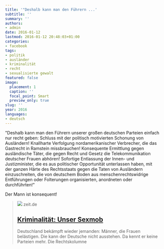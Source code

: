 ```yaml
---
title: '"Deshalb kann man den Führern ...'
subtitle: ''
summary: ''
authors:
- admin
date: 2016-01-12
lastmod: 2016-01-12 20:48:03+01:00
categories:
- facebook
tags:
- politik
- ausländer
- kriminalität
- recht
- sexualisierte gewalt
featured: false
image:
  placement: 1
  caption: ''
  focal_point: Smart
  preview_only: true
slug: ''
year: 2016
languages:
- deutsch
---
```


"Deshalb kann man den Führern unserer großen deutschen Parteien einfach nur recht geben: Schluss mit der politisch motivierten Schonung von Ausländern! Knallharte Verfolgung nordamerikanischer Verbrecher, die das Gastrecht in Ramstein missbrauchen! Konsequente Ermittlung gegen ausländische Täter, die gegen Recht und Gesetz die Telekommunikation deutscher Frauen abhören! Sofortige Entlassung der Innen- und Justizminister, die es aus politischer Opportunität unterlassen haben, mit der ganzen Härte des Rechtsstaats gegen die Taten von Ausländern einzuschreiten, die von deutschem Boden aus menschenrechtswidrige Entführungen oder Folterungen organisierten, anordneten oder durchführten!"

Der Mann ist konsequent!
> [![](https://img.zeit.de/autoren/F/Thomas_Fischer/thomas-fischer/wide__1300x731)](http://www.zeit.de/gesellschaft/zeitgeschehen/2016-01/sexmob-koeln-kriminalitaet-strafrecht-fischer-im-recht/komplettansicht)
> zeit.de
> ## [Kriminalität: Unser Sexmob](http://www.zeit.de/gesellschaft/zeitgeschehen/2016-01/sexmob-koeln-kriminalitaet-strafrecht-fischer-im-recht/komplettansicht)
>
>Deutschland bekämpft wieder jemanden: Männer, die Frauen belästigen. Die kann der Deutsche nicht ausstehen. Da kennt er keine Parteien mehr. Die Rechtskolumne